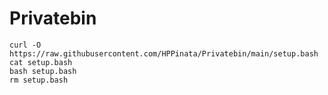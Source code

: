 # Privatebin

```
curl -O https://raw.githubusercontent.com/HPPinata/Privatebin/main/setup.bash
cat setup.bash
bash setup.bash
rm setup.bash
```
